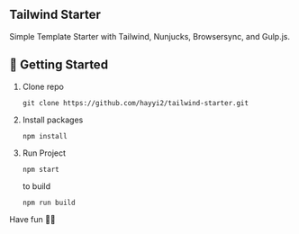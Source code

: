 ## Tailwind Starter
Simple Template Starter with Tailwind, Nunjucks, Browsersync, and Gulp.js.

## 🚀 Getting Started

1. Clone repo
    
    `git clone https://github.com/hayyi2/tailwind-starter.git`
2. Install packages
   
   `npm install`
3. Run Project
   
   `npm start`

   to build
   
   `npm run build`


Have fun 🎉🎉
